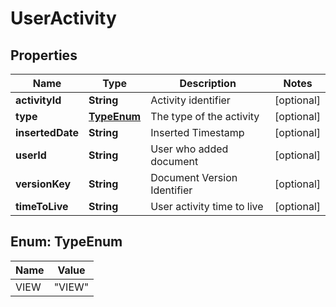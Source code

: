 

# UserActivity


## Properties

| Name | Type | Description | Notes |
|------------ | ------------- | ------------- | -------------|
|**activityId** | **String** | Activity identifier |  [optional] |
|**type** | [**TypeEnum**](#TypeEnum) | The type of the activity |  [optional] |
|**insertedDate** | **String** | Inserted Timestamp |  [optional] |
|**userId** | **String** | User who added document |  [optional] |
|**versionKey** | **String** | Document Version Identifier |  [optional] |
|**timeToLive** | **String** | User activity time to live |  [optional] |



## Enum: TypeEnum

| Name | Value |
|---- | -----|
| VIEW | &quot;VIEW&quot; |



